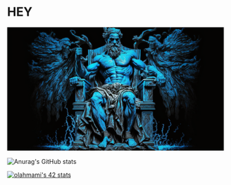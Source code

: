 <h1>HEY</h1>

<picture>
 <img alt="img" src="https://raw.githubusercontent.com/LAHMAMI1/LAHMAMI1/main/LAHMAMI1_img.png">
</picture>

![Anurag's GitHub stats](https://github-readme-stats.vercel.app/api?username=LAHMAMI1&theme=algolia&show_icons=true)

[![olahmami's 42 stats](https://badge.mediaplus.ma/binary/olahmami)](https://github.com/oakoudad/badge42)
